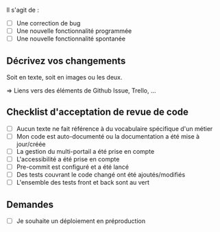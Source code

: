 Il s'agit de :
- [ ] Une correction de bug
- [ ] Une nouvelle fonctionnalité programmée
- [ ] Une nouvelle fonctionnalité spontanée

## Décrivez vos changements
Soit en texte, soit en images ou les deux.

=> Liens vers des éléments de Github Issue, Trello, ...

## Checklist d'acceptation de revue de code
- [ ] Aucun texte ne fait référence à du vocabulaire spécifique d'un métier
- [ ] Mon code est auto-documenté ou la documentation a été mise à jour/créée
- [ ] La gestion du multi-portail a été prise en compte
- [ ] L'accessibilité a été prise en compte
- [ ] Pre-commit est configuré et a été lancé
- [ ] Des tests couvrant le code changé ont été ajoutés/modifiés
- [ ] L'ensemble des tests front et back sont au vert

## Demandes
- [ ] Je souhaite un déploiement en préproduction
